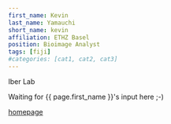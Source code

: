 ```yaml
---
first_name: Kevin
last_name: Yamauchi
short_name: kevin
affiliation: ETHZ Basel
position: Bioimage Analyst
tags: [fiji]
#categories: [cat1, cat2, cat3]
---
```

Iber Lab

Waiting for {{ page.first_name }}'s input here ;-)

[homepage](https://kevinyamauchi.github.io/)
